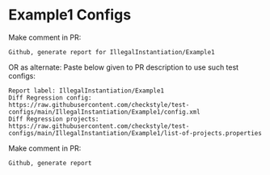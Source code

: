 # Example1 Configs
Make comment in PR:
```
Github, generate report for IllegalInstantiation/Example1
```
OR as alternate:
Paste below given to PR description to use such test configs:
```
Report label: IllegalInstantiation/Example1
Diff Regression config: https://raw.githubusercontent.com/checkstyle/test-configs/main/IllegalInstantiation/Example1/config.xml
Diff Regression projects: https://raw.githubusercontent.com/checkstyle/test-configs/main/IllegalInstantiation/Example1/list-of-projects.properties
```
Make comment in PR:
```
Github, generate report
```
